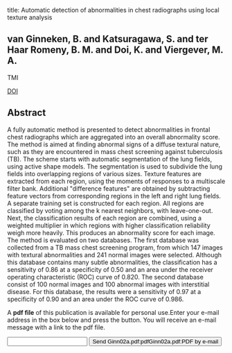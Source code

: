 title: Automatic detection of abnormalities in chest radiographs using local texture analysis

## van Ginneken, B. and Katsuragawa, S. and ter Haar Romeny, B. M. and Doi, K. and Viergever, M. A.
TMI

<a href="https://doi.org/10.1109/42.993132">DOI</a>

## Abstract
A fully automatic method is presented to detect abnormalities in frontal chest radiographs which are aggregated into an overall abnormality score. The method is aimed at finding abnormal signs of a diffuse textural nature, such as they are encountered in mass chest screening against tuberculosis (TB). The scheme starts with automatic segmentation of the lung fields, using active shape models. The segmentation is used to subdivide the lung fields into overlapping regions of various sizes. Texture features are extracted from each region, using the moments of responses to a multiscale filter bank. Additional "difference features" are obtained by subtracting feature vectors from corresponding regions in the left and right lung fields. A separate training set is constructed for each region. All regions are classified by voting among the k nearest neighbors, with leave-one-out. Next, the classification results of each region are combined, using a weighted multiplier in which regions with higher classification reliability weigh more heavily. This produces an abnormality score for each image. The method is evaluated on two databases. The first database was collected from a TB mass chest screening program, from which 147 images with textural abnormalities and 241 normal images were selected. Although this database contains many subtle abnormalities, the classification has a sensitivity of 0.86 at a specificity of 0.50 and an area under the receiver operating characteristic (ROC) curve of 0.820. The second database consist of 100 normal images and 100 abnormal images with interstitial disease. For this database, the results were a sensitivity of 0.97 at a specificity of 0.90 and an area under the ROC curve of 0.986.

A <b>pdf file</b> of this publication is available for personal use.Enter your e-mail address in the box below and press the button. You will receive an e-mail message with a link to the pdf file.
<form action="sender.php">  <input type="text" name="email">  <input type="submit" value="Send Ginn02a.pdf:pdfGinn02a.pdf:PDF by e-mail"></form>